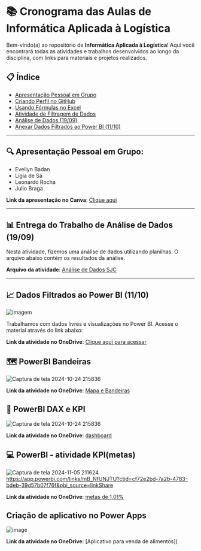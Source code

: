 # 📚 Cronograma das Aulas de Informática Aplicada à Logística

Bem-vindo(a) ao repositório de **Informática Aplicada à Logística**! Aqui você encontrará todas as atividades e trabalhos desenvolvidos ao longo da disciplina, com links para materiais e projetos realizados.

## 📋 Índice

- [Apresentação Pessoal em Grupo](#apresentação-pessoal-em-grupo)
- [Criando Perfil no GitHub](#criando-perfil-no-github)
- [Usando Fórmulas no Excel](#usando-fórmulas-no-excel)
- [Atividade de Filtragem de Dados](#atividade-de-filtragem-de-dados)
- [Análise de Dados (19/09)](#entrega-do-trabalho-de-análise-de-dados-1909)
- [Anexar Dados Filtrados ao Power BI (11/10)](#anexar-dados-filtrados-ao-powerbi-dados-livres-1110)

---

## 🔍 **Apresentação Pessoal em Grupo:**
- Evellyn Badan
- Lígia de Sá
- Leonardo Rocha
- Julio Braga

**Link da apresentação no Canva**: [Clique aqui](https://www.canva.com/design/DAGNZwywy3o/msgGjdCYuYnAUImQooENDg/edit?utm_content=DAGNZwywy3o&utm_campaign=designshare&utm_medium=link2&utm_source=sharebutton)

---

## 📊 **Entrega do Trabalho de Análise de Dados (19/09)**

Nesta atividade, fizemos uma análise de dados utilizando planilhas. O arquivo abaixo contém os resultados da análise.

**Arquivo da atividade**: [Análise de Dados SJC](https://github.com/BadanBADAN/INFORMATICA/blob/main/an%C3%A1lise%20de%20dados%20sjc.xlsx)

---

## 📈 **Dados Filtrados ao Power BI (11/10)**

![imagem](https://github.com/user-attachments/assets/72685fc8-f470-4af7-bbac-68d51a8a076e)

Trabalhamos com dados livres e visualizações no Power BI. Acesse o material através do link abaixo:

**Link da atividade no OneDrive**: [Clique aqui para acessar](https://fatecspgov-my.sharepoint.com/:u:/g/personal/evellyn_silva3_fatec_sp_gov_br/EdDYwQ6MzZtIh-NAOiO7VVgBcG80ZK1UZgEGSaA_qcoGCA?e=eoofRf)

## 🗺️ **PowerBI Bandeiras** 
![Captura de tela 2024-10-24 215836](https://github.com/user-attachments/assets/8f633e77-9ed0-4d0d-a67a-ff646641df2f)

**Link da atividade no OneDrive**: [Mapa e Bandeiras](https://github.com/BadanBADAN/PROJETOS/blob/main/BANDEIRASeMAPA%20(1).pbix)

## 🎯 **PowerBI DAX e KPI**
![Captura de tela 2024-10-24 215836](https://github.com/user-attachments/assets/e8c3a959-3b08-4fb9-b336-4efe75eeb342)

**Link da atividade no OneDrive**: [dashboard](https://github.com/BadanBADAN/PROJETOS/blob/main/filiaisDAX%201.pbix)

## 💻 **PowerBI - atividade KPI(metas)**
![Captura de tela 2024-11-05 211624](https://github.com/user-attachments/assets/e81beb8e-f662-473d-b86c-d500eb111c25)
https://app.powerbi.com/links/mB_NfUNJTU?ctid=cf72e2bd-7a2b-4783-bdeb-39d57b07f76f&pbi_source=linkShare

**Link da atividade no OneDrive**: [metas de 1,01%](https://github.com/BadanBADAN/PROJETOS/blob/main/atividade%20de%20meta.pbix)

## **Criação de aplicativo no Power Apps**
![image](https://github.com/user-attachments/assets/a43c27ae-fc0b-4185-9b1f-2be670803648)

**Link da atividade no OneDrive**: [Aplicativo para venda de alimentos](






